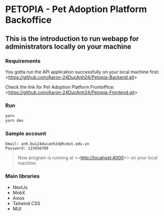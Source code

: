 # PETOPIA - Pet Adoption Platform Backoffice

## This is the introduction to run webapp for administrators locally on your machine

### Requirements

You gotta run the API application successfully on your local machine first:
<<https://github.com/Aaron-24DucAnh24/Petopia-Backend.git>>

Check the link for Pet Adoption Platform Frontoffice:
<<https://github.com/Aaron-24DucAnh24/Petopia-Frontend.git>>

### Run

```bash
yarn
yarn dev
```

### Sample account
```
Email: anh.bui24ducanh24@hcmut.edu.vn
Password: 123456789
```

> Now program is running at <<<http://locahost:4000>>> on your local machine.

### Main libraries

- NextJs
- MobX
- Axios
- Tailwind CSS
- MUI
